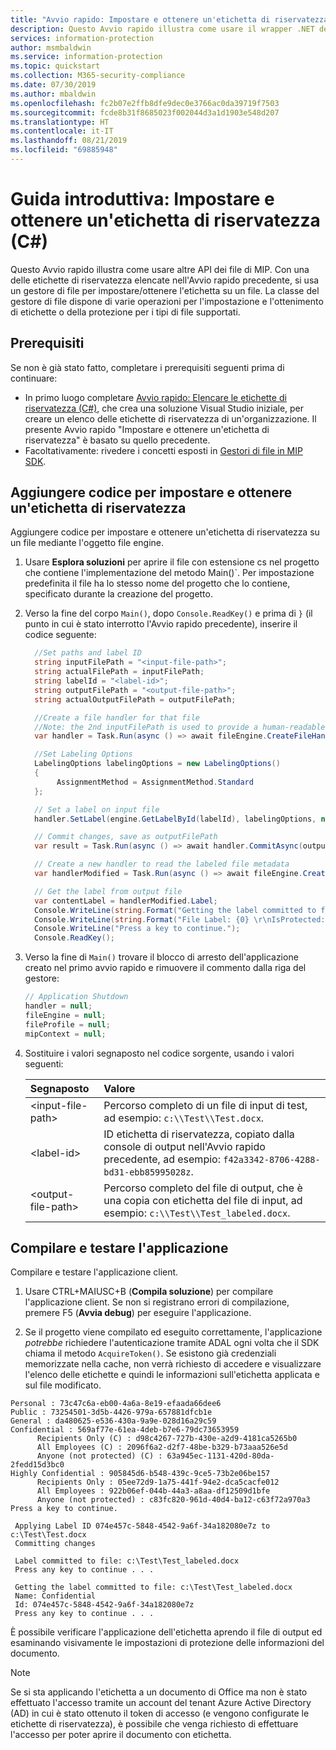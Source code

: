```yaml
---
title: "Avvio rapido: Impostare e ottenere un'etichetta di riservatezza su un file mediante il SDK C# di MIP"
description: Questo Avvio rapido illustra come usare il wrapper .NET del SDK Microsoft Information Protection per impostare e ottenere un'etichetta di riservatezza su un file.
services: information-protection
author: msmbaldwin
ms.service: information-protection
ms.topic: quickstart
ms.collection: M365-security-compliance
ms.date: 07/30/2019
ms.author: mbaldwin
ms.openlocfilehash: fc2b07e2ffb8dfe9dec0e3766ac0da39719f7503
ms.sourcegitcommit: fcde8b31f8685023f002044d3a1d1903e548d207
ms.translationtype: HT
ms.contentlocale: it-IT
ms.lasthandoff: 08/21/2019
ms.locfileid: "69885948"
---
```

# <a name="quickstart-set-and-get-a-sensitivity-label-c"></a>Guida introduttiva: Impostare e ottenere un'etichetta di riservatezza (C#)

Questo Avvio rapido illustra come usare altre API dei file di MIP. Con una delle etichette di riservatezza elencate nell'Avvio rapido precedente, si usa un gestore di file per impostare/ottenere l'etichetta su un file. La classe del gestore di file dispone di varie operazioni per l'impostazione e l'ottenimento di etichette o della protezione per i tipi di file supportati.

## <a name="prerequisites"></a>Prerequisiti

Se non è già stato fatto, completare i prerequisiti seguenti prima di continuare:

- In primo luogo completare [Avvio rapido: Elencare le etichette di riservatezza (C#)](quick-file-list-labels-csharp.md), che crea una soluzione Visual Studio iniziale, per creare un elenco delle etichette di riservatezza di un'organizzazione. Il presente Avvio rapido "Impostare e ottenere un'etichetta di riservatezza" è basato su quello precedente.
- Facoltativamente: rivedere i concetti esposti in [Gestori di file in MIP SDK](concept-handler-file-cpp.md).

## <a name="add-logic-to-set-and-get-a-sensitivity-label"></a>Aggiungere codice per impostare e ottenere un'etichetta di riservatezza

Aggiungere codice per impostare e ottenere un'etichetta di riservatezza su un file mediante l'oggetto file engine. 

1. Usare **Esplora soluzioni** per aprire il file con estensione cs nel progetto che contiene l'implementazione del metodo Main()`. Per impostazione predefinita il file ha lo stesso nome del progetto che lo contiene, specificato durante la creazione del progetto. 

2. Verso la fine del corpo `Main()`, dopo `Console.ReadKey()` e prima di `}` (il punto in cui è stato interrotto l'Avvio rapido precedente), inserire il codice seguente:

   ```csharp
     //Set paths and label ID
     string inputFilePath = "<input-file-path>";
     string actualFilePath = inputFilePath;
     string labelId = "<label-id>";
     string outputFilePath = "<output-file-path>";
     string actualOutputFilePath = outputFilePath;

     //Create a file handler for that file
     //Note: the 2nd inputFilePath is used to provide a human-readable content identifier for admin auditing. 
     var handler = Task.Run(async () => await fileEngine.CreateFileHandlerAsync(inputFilePath, actualFilePath, true)).Result;

     //Set Labeling Options
     LabelingOptions labelingOptions = new LabelingOptions()
     {
          AssignmentMethod = AssignmentMethod.Standard
     };

     // Set a label on input file
     handler.SetLabel(engine.GetLabelById(labelId), labelingOptions, new ProtectionSettings());

     // Commit changes, save as outputFilePath
     var result = Task.Run(async () => await handler.CommitAsync(outputFilePath)).Result;

     // Create a new handler to read the labeled file metadata
     var handlerModified = Task.Run(async () => await fileEngine.CreateFileHandlerAsync(outputFilePath, actualOutputFilePath, true)).Result;

     // Get the label from output file
     var contentLabel = handlerModified.Label;
     Console.WriteLine(string.Format("Getting the label committed to file: {0}", outputFilePath));
     Console.WriteLine(string.Format("File Label: {0} \r\nIsProtected: {1}", contentLabel.Label.Name, contentLabel.IsProtectionAppliedFromLabel.ToString()));
     Console.WriteLine("Press a key to continue.");
     Console.ReadKey();
   ```

3. Verso la fine di `Main()` trovare il blocco di arresto dell'applicazione creato nel primo avvio rapido e rimuovere il commento dalla riga del gestore:

   ```csharp
   // Application Shutdown
   handler = null;
   fileEngine = null;
   fileProfile = null;
   mipContext = null;
   ```

4. Sostituire i valori segnaposto nel codice sorgente, usando i valori seguenti:

   | Segnaposto | Valore |
   |:----------- |:----- |
   | \<input-file-path\> | Percorso completo di un file di input di test, ad esempio: `c:\\Test\\Test.docx`. |
   | \<label-id\> | ID etichetta di riservatezza, copiato dalla console di output nell'Avvio rapido precedente, ad esempio: `f42a3342-8706-4288-bd31-ebb85995028z`. |
   | \<output-file-path\> | Percorso completo del file di output, che è una copia con etichetta del file di input, ad esempio: `c:\\Test\\Test_labeled.docx`. |

## <a name="build-and-test-the-application"></a>Compilare e testare l'applicazione

Compilare e testare l'applicazione client. 

1. Usare CTRL+MAIUSC+B (**Compila soluzione**) per compilare l'applicazione client. Se non si registrano errori di compilazione, premere F5 (**Avvia debug**) per eseguire l'applicazione.

2. Se il progetto viene compilato ed eseguito correttamente, l'applicazione *potrebbe* richiedere l'autenticazione tramite ADAL ogni volta che il SDK chiama il metodo `AcquireToken()`. Se esistono già credenziali memorizzate nella cache, non verrà richiesto di accedere e visualizzare l'elenco delle etichette e quindi le informazioni sull'etichetta applicata e sul file modificato.

  ```console   
  Personal : 73c47c6a-eb00-4a6a-8e19-efaada66dee6
  Public : 73254501-3d5b-4426-979a-657881dfcb1e
  General : da480625-e536-430a-9a9e-028d16a29c59
  Confidential : 569af77e-61ea-4deb-b7e6-79dc73653959
        Recipients Only (C) : d98c4267-727b-430e-a2d9-4181ca5265b0
        All Employees (C) : 2096f6a2-d2f7-48be-b329-b73aaa526e5d
        Anyone (not protected) (C) : 63a945ec-1131-420d-80da-2fedd15d3bc0
  Highly Confidential : 905845d6-b548-439c-9ce5-73b2e06be157
        Recipients Only : 05ee72d9-1a75-441f-94e2-dca5cacfe012
        All Employees : 922b06ef-044b-44a3-a8aa-df12509d1bfe
        Anyone (not protected) : c83fc820-961d-40d4-ba12-c63f72a970a3
  Press a key to continue.

   Applying Label ID 074e457c-5848-4542-9a6f-34a182080e7z to c:\Test\Test.docx
   Committing changes
   
   Label committed to file: c:\Test\Test_labeled.docx
   Press any key to continue . . .
  
   Getting the label committed to file: c:\Test\Test_labeled.docx
   Name: Confidential
   Id: 074e457c-5848-4542-9a6f-34a182080e7z
   Press any key to continue . . .
   ```

È possibile verificare l'applicazione dell'etichetta aprendo il file di output ed esaminando visivamente le impostazioni di protezione delle informazioni del documento.

> [!NOTE]
> Se si sta applicando l'etichetta a un documento di Office ma non è stato effettuato l'accesso tramite un account del tenant Azure Active Directory (AD) in cui è stato ottenuto il token di accesso (e vengono configurate le etichette di riservatezza), è possibile che venga richiesto di effettuare l'accesso per poter aprire il documento con etichetta. 
